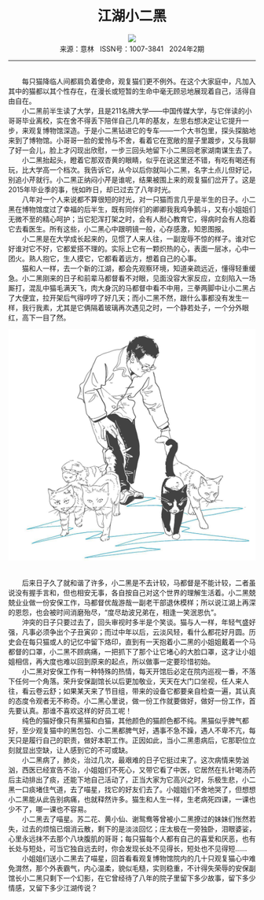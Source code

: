 # <center>江湖小二黑</center>

<div align=center><img src="https://raw.githubusercontent.com/leaguecn/magazines/main/img_authors/%d7%f7%d5%df%a3%ba%c2%ed%ce%b4%b6%bc.jpg"></div>

<center>来源：意林   ISSN号：1007-3841   2024年2期</center>

* * *

<br>　　每只猫降临人间都肩负着使命，观复猫们更不例外。在这个大家庭中，凡加入其中的猫都以其个性存在，在漫长或短暂的生命中毫无顾忌地展现着自己，活得自由自在。  
　　小二黑前半生读了大学，且是211名牌大学——中国传媒大学，与它伴读的小哥哥毕业离校，实在舍不得丢下陪伴自己几年的基友，左思右想决定让它提升一步，来观复博物馆深造。于是小二黑钻进它的专车——一个大书包里，探头探脑地来到了博物馆。小哥哥一脸的爱怜与不舍，看着它在宽敞的屋子里踱步，又与我聊了好一会儿，脸上才闪现出欣慰，一步三回头地留下小二黑回老家湖南谋生去了。  
　　小二黑抬起头，瞪着它那双杏黄的眼睛，似乎在说这里还不错，有吃有喝还有玩，比大学高一个档次。我告诉它，从今以后你就叫小二黑，名字土点儿但好记，别追小芹就行。小二黑正纳闷小芹是谁呢，结果被围上来的观复猫们岔开了。这是2015年毕业季的事，恍如昨日，却已过去了八年时光。  
　　八年对一个人来说都不算很短的时光，对一只猫而言几乎是半生的日子。小二黑在博物馆度过了幸福的后半生，既有同伴们的卿卿我我鸡争鹅斗，又有小姐姐们无微不至的精心呵护；当它犯浑打架之时，会有人耐心教育它，得病时会有人抱着它去看医生。所有这些，小二黑心中跟明镜一般，心存感激，知恩图报。  
　　小二黑是在大学成长起来的，见惯了人来人往，一副宠辱不惊的样子。谁对它好谁对它不好，它都爱搭不理的。实际上它有一颗炽热的心，表面一层冰，心中一团火。熟人抱它，生人摸它，它都看着远方，想着自己的心事。  
　　猫和人一样，去一个新的江湖，都会先观察环境，知道亲疏远近，懂得轻重缓急。小二黑刚来的日子和前辈马都督看不对眼，见面没容大家反应，立刻陷入一场厮打，混乱中猫毛满天飞，肉大身沉的马都督中看不中用，三拳两脚中让小二黑占了大便宜，拉开架后气得哼哼了好几天；而小二黑不然，跟什么事都没有发生一样，我行我素，尤其是它俩隔着玻璃再次遇见之时，一个静若处子，一个分外眼红，高下一目了然。

![](https://raw.githubusercontent.com/leaguecn/magazines/main/img/yili20240231-1-l.jpg)

  
<br>　　后来日子久了就和谐了许多，小二黑是不去计较，马都督是不能计较，二者虽说没有握手言和，但也相安无事，各自按自己对这个世界的理解生活着。小二黑兢兢业业做一份安保工作，马都督优哉游哉一副老干部退休模样；所以说江湖上再深的恩怨，也会被时间消磨殆尽，“度尽劫波兄弟在，相逢一笑泯恩仇”。  
　　沖突的日子只要过去了，回头审视时多半是个笑谈。猫与人一样，年轻气盛好强，凡事必须争出个子丑寅卯；而过中年以后，云淡风轻，看什么都花好月圆。历史会在每只猫或人的记忆中留下烙印，直到有一天抱着小二黑的小姐姐戴着一个马都督的口罩，小二黑不顾病痛，一把抓下了那个让它堵心的大脸口罩，这才让小姐姐相信，再大度也难以回到原来的起点，所以做事一定要珍惜初始。  
　　小二黑对安保工作有一种特殊的热情，每天开馆后必定在院内巡视一番，不落下任何一个角落。荣升安保副馆长以后更加敬业，天天在大门口坐视，任人来人往，看云卷云舒；如果某天来了节目组，带来的设备它都要亲自检查一遍，其认真的态度令观者无不称奇。小二黑心里说，做一份工作就要做好，做好一份工作，首先要认真。那谁不喜欢这样的好员工呢！  
　　纯色的猫好像只有黑猫和白猫，其他颜色的猫颜色都不纯。黑猫似乎脾气都好，至少观复猫中的黑包包、小二黑都脾气好，遇事不急不躁，遇人不卑不亢，每天只是履行自己的职责，做好本职工作。正因如此，当小二黑患病后，它那职位立刻就显出空缺，让人感到它的不可或缺。  
　　小二黑病了，肺炎，治过几次，最艰难的日子它挺过来了。这次病情来势汹汹，西医已经宣告不治，小姐姐们不死心，又带它看了中医，它居然在扎针喝汤药后主动排出了痰，还能下地自己活动了，正当大家为它高兴之时，乐极生悲，小二黑一口痰堵住气道，去了喵星，找它的好友们去了。小姐姐们不舍地哭了，但想想小二黑能从此告别病痛，也就释然许多。猫生和人生一样，生老病死四课，一课也少不了，哪一课也不容易。  
　　小二黑去了喵星。苏二花、黄小仙、谢鸳鸯等曾被小二黑撩过的妹妹们怅然若失，过去的烦恼已烟消云散，剩下的是淡淡回忆；庄太极在一旁独卧，泪眼婆娑，心里永远抹不去那个八块腹肌的哥哥；每只猫每个人都有自己的喜爱和厌恶，也有长处与短处，可当它独自远去时，你会发现长处不见得长，短处也不见得短……  
　　小姐姐们送小二黑去了喵星，回首看看观复博物馆院内的几十只观复猫心中难免潸然，那个外表霸气，内心温柔，貌似毛糙，实则稳重，不计得失荣辱的安保副馆长小二黑只剩下一个幻影，在它曾经待了八年的院子里留下多少故事，留下多少情感，又留下多少江湖传说？
